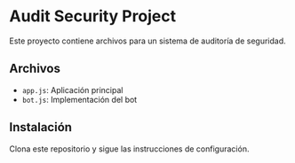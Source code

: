 # Audit Security Project

Este proyecto contiene archivos para un sistema de auditoría de seguridad.

## Archivos
- `app.js`: Aplicación principal
- `bot.js`: Implementación del bot

## Instalación
Clona este repositorio y sigue las instrucciones de configuración.
